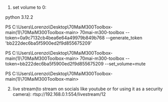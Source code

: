 1) set volume to 0:

 python 3.12.2

PS C:\Users\Lorenzo\Desktop\70MaiM300Toolbox-main(1)\70MaiM300Toolbox-main> 70mai-m300-toolbox --token=0a9c7132cb4bea6e64a49979b849b768 --generate_token
'bb222dec6ba5f5900ed2f9d855675209'

PS C:\Users\Lorenzo\Desktop\70MaiM300Toolbox-main(1)\70MaiM300Toolbox-main> 70mai-m300-toolbox --token=bb222dec6ba5f5900ed2f9d855675209 --set_volume=mute

PS C:\Users\Lorenzo\Desktop\70MaiM300Toolbox-main(1)\70MaiM300Toolbox-main>


2) live stream(to stream on socials like youtube or for using it as a security camera):  rtsp://192.168.0.1:554/livestream/12
